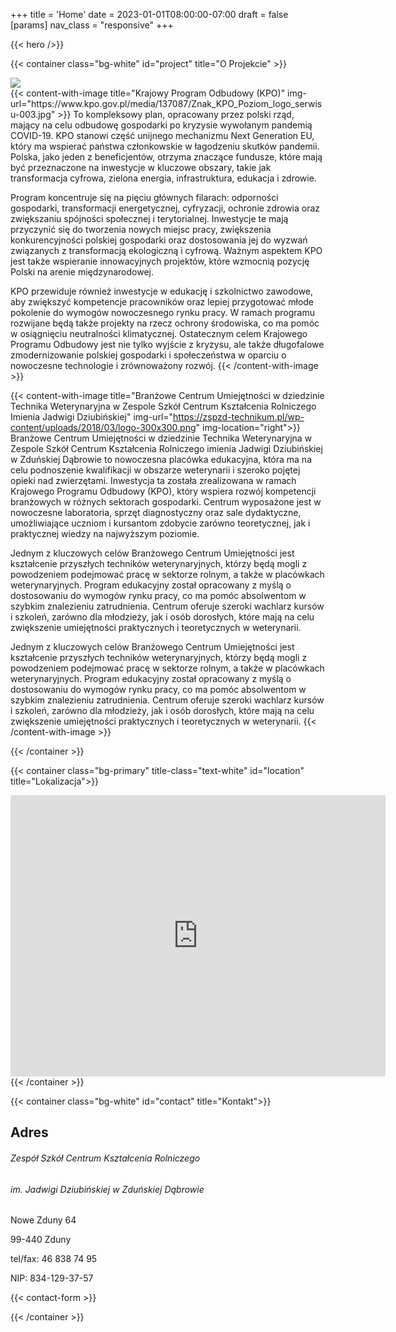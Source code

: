 +++
title = 'Home'
date = 2023-01-01T08:00:00-07:00
draft = false
[params]
nav_class = "responsive"
+++

{{< hero />}}

{{< container class="bg-white" id="project" title="O Projekcie" >}}
<div class="row justify-content-center">
<img src="/images/investors_logos.png" class="text-center img-fluid col-12 col-xl-8">
</div>
{{< content-with-image title="Krajowy Program Odbudowy (KPO)" img-url="https://www.kpo.gov.pl/media/137087/Znak_KPO_Poziom_logo_serwisu-003.jpg" >}}
To kompleksowy plan, opracowany przez polski rząd, mający na celu odbudowę gospodarki po kryzysie wywołanym pandemią COVID-19. KPO stanowi część unijnego mechanizmu Next Generation EU, który ma wspierać państwa członkowskie w łagodzeniu skutków pandemii. Polska, jako jeden z beneficjentów, otrzyma znaczące fundusze, które mają być przeznaczone na inwestycje w kluczowe obszary, takie jak transformacja cyfrowa, zielona energia, infrastruktura, edukacja i zdrowie.

Program koncentruje się na pięciu głównych filarach: odporności gospodarki, transformacji energetycznej, cyfryzacji, ochronie zdrowia oraz zwiększaniu spójności społecznej i terytorialnej. Inwestycje te mają przyczynić się do tworzenia nowych miejsc pracy, zwiększenia konkurencyjności polskiej gospodarki oraz dostosowania jej do wyzwań związanych z transformacją ekologiczną i cyfrową. Ważnym aspektem KPO jest także wspieranie innowacyjnych projektów, które wzmocnią pozycję Polski na arenie międzynarodowej.

KPO przewiduje również inwestycje w edukację i szkolnictwo zawodowe, aby zwiększyć kompetencje pracowników oraz lepiej przygotować młode pokolenie do wymogów nowoczesnego rynku pracy. W ramach programu rozwijane będą także projekty na rzecz ochrony środowiska, co ma pomóc w osiągnięciu neutralności klimatycznej. Ostatecznym celem Krajowego Programu Odbudowy jest nie tylko wyjście z kryzysu, ale także długofalowe zmodernizowanie polskiej gospodarki i społeczeństwa w oparciu o nowoczesne technologie i zrównoważony rozwój.
{{< /content-with-image >}}

{{< content-with-image title="Branżowe Centrum Umiejętności w dziedzinie Technika Weterynaryjna w Zespole Szkół Centrum Kształcenia Rolniczego Imienia Jadwigi Dziubińskiej" img-url="https://zspzd-technikum.pl/wp-content/uploads/2018/03/logo-300x300.png" img-location="right">}}
Branżowe Centrum Umiejętności w dziedzinie Technika Weterynaryjna w Zespole Szkół Centrum Kształcenia Rolniczego imienia Jadwigi Dziubińskiej w Zduńskiej Dąbrowie to nowoczesna placówka edukacyjna, która ma na celu podnoszenie kwalifikacji w obszarze weterynarii i szeroko pojętej opieki nad zwierzętami. Inwestycja ta została zrealizowana w ramach Krajowego Programu Odbudowy (KPO), który wspiera rozwój kompetencji branżowych w różnych sektorach gospodarki. Centrum wyposażone jest w nowoczesne laboratoria, sprzęt diagnostyczny oraz sale dydaktyczne, umożliwiające uczniom i kursantom zdobycie zarówno teoretycznej, jak i praktycznej wiedzy na najwyższym poziomie.

Jednym z kluczowych celów Branżowego Centrum Umiejętności jest kształcenie przyszłych techników weterynaryjnych, którzy będą mogli z powodzeniem podejmować pracę w sektorze rolnym, a także w placówkach weterynaryjnych. Program edukacyjny został opracowany z myślą o dostosowaniu do wymogów rynku pracy, co ma pomóc absolwentom w szybkim znalezieniu zatrudnienia. Centrum oferuje szeroki wachlarz kursów i szkoleń, zarówno dla młodzieży, jak i osób dorosłych, które mają na celu zwiększenie umiejętności praktycznych i teoretycznych w weterynarii.

Jednym z kluczowych celów Branżowego Centrum Umiejętności jest kształcenie przyszłych techników weterynaryjnych, którzy będą mogli z powodzeniem podejmować pracę w sektorze rolnym, a także w placówkach weterynaryjnych. Program edukacyjny został opracowany z myślą o dostosowaniu do wymogów rynku pracy, co ma pomóc absolwentom w szybkim znalezieniu zatrudnienia. Centrum oferuje szeroki wachlarz kursów i szkoleń, zarówno dla młodzieży, jak i osób dorosłych, które mają na celu zwiększenie umiejętności praktycznych i teoretycznych w weterynarii.
{{< /content-with-image >}}

{{< /container >}}

{{< container class="bg-primary" title-class="text-white" id="location" title="Lokalizacja">}}
<div class="row justify-content-center">
<iframe src="https://www.google.com/maps/embed?pb=!1m14!1m12!1m3!1d1293.602198773173!2d19.79217822718766!3d52.14649126411444!2m3!1f0!2f0!3f0!3m2!1i1024!2i768!4f13.1!5e1!3m2!1spl!2spl!4v1727096835268!5m2!1spl!2spl" width="600" height="450" style="border:0;" allowfullscreen="" loading="lazy" referrerpolicy="no-referrer-when-downgrade" class="row justify-content-center"></iframe>
</div>
{{< /container >}}

{{< container class="bg-white" id="contact" title="Kontakt">}}


<div class="row">
<div class="col-12 col-lg-6">
<h2>Adres</h2>
<div class="text-center">
<h6>Zespół Szkół Centrum Kształcenia Rolniczego</h6>
<h6>im. Jadwigi Dziubińskiej w Zduńskiej Dąbrowie</h6>
<p>Nowe Zduny 64</p>
<p>99-440 Zduny</p>

<p>tel/fax: 46 838 74 95</p>

<p>NIP: 834-129-37-57</p>
</div>
</div>
<div class="col-12 col-lg-6">
{{< contact-form >}}
</div>

</div>

{{< /container >}}
